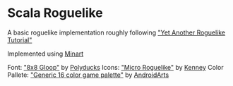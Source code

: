 # Scala Roguelike

A basic roguelike implementation roughly following ["Yet Another Roguelike Tutorial"](http://rogueliketutorials.com/tutorials/tcod/v2/)

Implemented using [Minart](https://github.com/JD557/minart)

Font: ["8x8 Gloop"](https://www.gridsagegames.com/rexpaint/resources.html#Fonts) by [Polyducks](https://twitter.com/PolyDucks)
Icons: ["Micro Roguelike"](https://www.kenney.nl/assets/micro-roguelike) by [Kenney](https://twitter.com/KenneyNL/)
Color Pallete: ["Generic 16 color game palette"](http://androidarts.com/palette/16pal.htm) by [AndroidArts](https://twitter.com/AndroidArts)
